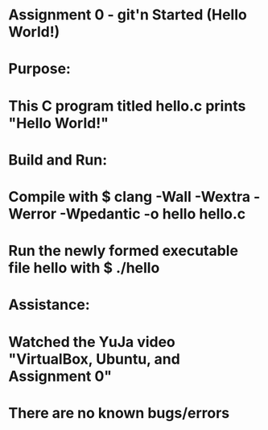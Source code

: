 # Assignment 0 - git'n Started (Hello World!)

# Purpose:
# This C program titled hello.c prints "Hello World!"

# Build and Run:
# Compile with $ clang -Wall -Wextra -Werror -Wpedantic -o hello hello.c
# Run the newly formed executable file hello with $ ./hello

# Assistance:
# Watched the YuJa video "VirtualBox, Ubuntu, and Assignment 0"

# There are no known bugs/errors
